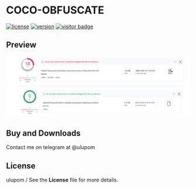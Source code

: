 # COCO-OBFUSCATE
[![license](https://img.shields.io/badge/license-MIT-brightgreen.svg)](https://github.com/ulupom/coco-obfuscate)
[![version](https://img.shields.io/badge/version-2.0-blue.svg)](https://github.com/ulupom/coco-obfuscate)
[![visitor badge](https://visitor-badge.laobi.icu/badge?page_id=AeX03.B64Obfuscate&left_color=gray&right_color=purple&left_text=New%20Visitors%20Today)](https://github.com/ulupom/coco-obfuscate)

## Preview
![Before](https://github.com/ulupom/coco-obfuscate/blob/main/ofcu/assets/images/Before.png)
![After](https://github.com/ulupom/coco-obfuscate/blob/main/ofcu/assets/images/After.png)

## Buy and Downloads
Contact me on telegram at @ulupom

## License
ulupom / See the **License** file for more details.
